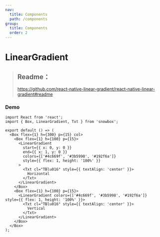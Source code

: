 ```yaml
---
nav:
  title: Components
  path: /components
group:
  title: Components
  order: 2
---
```


# LinearGradient

> ## Readme：
>
> https://github.com/react-native-linear-gradient/react-native-linear-gradient#readme

### Demo

```tsx
import React from 'react';
import { Box, LinearGradient, Txt } from 'snowbox';

export default () => (
  <Box flex={1} h={300} p={15} col>
    <Box flex={1} h={100} p={15}>
      <LinearGradient
        start={{ x: 0, y: 0 }}
        end={{ x: 1, y: 0 }}
        colors={['#4c669f', '#3b5998', '#192f6a']}
        style={{ flex: 1, height: '100%' }}
      >
        <Txt cl="TBlu016" style={{ textAlign: 'center' }}>
          Horizontal
        </Txt>
      </LinearGradient>
    </Box>
    <Box flex={1} h={100} p={15}>
      <LinearGradient colors={['#4c669f', '#3b5998', '#192f6a']} style={{ flex: 1, height: '100%' }}>
        <Txt cl="TBlu016" style={{ textAlign: 'center' }}>
          Vertical
        </Txt>
      </LinearGradient>
    </Box>
  </Box>
);
```
